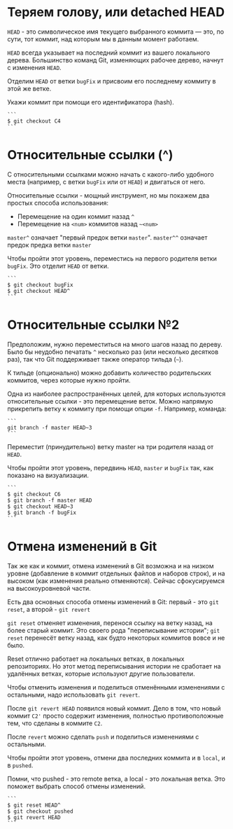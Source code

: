 # Теряем голову, или detached HEAD

`HEAD` - это символическое имя текущего выбранного коммита — это, по сути, тот коммит, над которым мы в данным момент работаем.

`HEAD` всегда указывает на последний коммит из вашего локального дерева. Большинство команд Git, изменяющих рабочее дерево, начнут с изменения `HEAD`.

Отделим `HEAD` от ветки `bugFix` и присвоим его последнему коммиту в этой же ветке.

Укажи коммит при помощи его идентификатора (hash).

    ```
    $ git checkout C4
    ```

# Относительные ссылки (^)

С относительными ссылками можно начать с какого-либо удобного места (например, с ветки `bugFix` или от `HEAD`) и двигаться от него.

Относительные ссылки - мощный инструмент, но мы покажем два простых способа использования:

  - Перемещение на один коммит назад `^`
  - Перемещение на `<num>` коммитов назад `~<num>`

`master^` означает "первый предок ветки `master`".
`master^^` означает предок предка ветки `master`

Чтобы пройти этот уровень, переместись на первого родителя ветки `bugFix`. Это отделит `HEAD` от ветки.

    ```
    $ git checkout bugFix
    $ git checkout HEAD^
    ```

# Относительные ссылки №2

Предположим, нужно переместиться на много шагов назад по дереву. Было бы неудобно печатать `^` несколько раз (или несколько десятков раз), так что Git поддерживает также оператор тильда (`~`).

К тильде (опционально) можно добавить количество родительских коммитов, через которые нужно пройти.

Одна из наиболее распространённых целей, для которых используются относительные ссылки - это перемещение веток. Можно напрямую прикрепить ветку к коммиту при помощи опции `-f`. Например, команда:

    ```
    git branch -f master HEAD~3
    ```

Переместит (принудительно) ветку master на три родителя назад от `HEAD`.

Чтобы пройти этот уровень, передвинь `HEAD`, `master` и `bugFix` так, как показано на визуализации.

    ```
    $ git checkout C6
    $ git branch -f master HEAD
    $ git checkout HEAD~3
    $ git branch -f bugFix
    ```

# Отмена изменений в Git

Так же как и коммит, отмена изменений в Git возможна и на низком уровне (добавление в коммит отдельных файлов и наборов строк), и на высоком (как изменения реально отменяются). Сейчас сфокусируемся на высокоуровневой части.

Есть два основных способа отмены изменений в Git: первый - это `git reset`, а второй - `git revert`

`git reset` отменяет изменения, перенося ссылку на ветку назад, на более старый коммит. Это своего рода "переписывание истории"; `git reset` перенесёт ветку назад, как будто некоторых коммитов вовсе и не было.

Reset отлично работает на локальных ветках, в локальных репозиториях. Но этот метод переписывания истории не сработает на удалённых ветках, которые используют другие пользователи.

Чтобы отменить изменения и поделиться отменёнными изменениями с остальными, надо использовать `git revert`. 

После `git revert HEAD` появился новый коммит. Дело в том, что новый коммит `C2'` просто содержит изменения, полностью противоположные тем, что сделаны в коммите `C2`.

После `revert` можно сделать `push` и поделиться изменениями с остальными.

Чтобы пройти этот уровень, отмени два последних коммита и в `local`, и в `pushed`.

Помни, что pushed - это remote ветка, а local - это локальная ветка. Это поможет выбрать способ отмены изменений.

    ```
    $ git reset HEAD^
    $ git checkout pushed
    $ git revert HEAD
    ```


